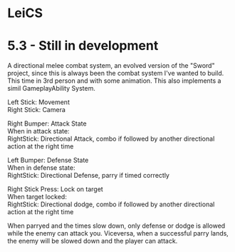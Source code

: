 # LeiCS

# 5.3 - Still in development

A directional melee combat system, an evolved version of the "Sword" project, since this is always been the combat system I've wanted to build.
This time in 3rd person and with some animation.
This also implements a simil GameplayAbility System.

Left Stick: Movement  
Right Stick: Camera  

Right Bumper: Attack State  
When in attack state:  
RightStick: Directional Attack, combo if followed by another directional action at the right time  

Left Bumper: Defense State  
When in defense state:  
RightStick: Directional Defense, parry if timed correctly  

Right Stick Press: Lock on target  
When target locked:  
RightStick: Directional dodge, combo if followed by another directional action at the right time  

When parryed and the times slow down, only defense or dodge is allowed while the enemy can attack you.
Viceversa, when a successful parry lands, the enemy will be slowed down and the player can attack.
